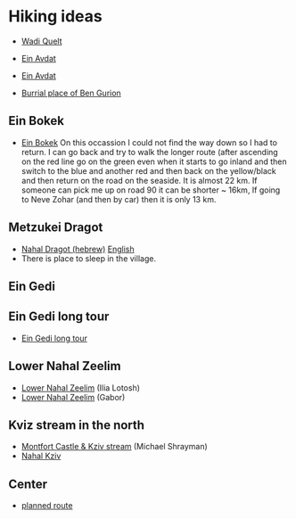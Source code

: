 # Hiking ideas

* [Wadi Quelt](https://en.wikipedia.org/wiki/Wadi_Qelt)

* [Ein Avdat](http://www.attractions-in-israel.com/negev/negev-hikes/ein-avdat-national-park-%E2%80%93-hike-at-en-avdat-in-the-negev/)
* [Ein Avdat](https://en.wikipedia.org/wiki/Ein_Avdat)
* [Burrial place of Ben Gurion](http://www.parks.org.il/ParksAndReserves/benGorion/Pages/default.aspx)

## Ein Bokek

* [Ein Bokek](https://www.wikiloc.com/walking-trails/en-boqeq-ein-boqeq-ein-bokek-dead-sea-israel-66695369)
On this occassion I could not find the way down so I had to return. I can go back and try to walk the longer route
(after ascending on the red line go on the green even when it starts to go inland and then switch to the blue
and another red and then back on the yellow/black and then return on the road on the seaside. It is almost 22 km.
If someone can pick me up on road 90 it can be shorter ~ 16km, If going to Neve Zohar (and then by car) then
it is only 13 km.

## Metzukei Dragot

* [Nahal Dragot (hebrew)](https://he.wikipedia.org/wiki/%D7%A0%D7%97%D7%9C_%D7%93%D7%A8%D7%92%D7%94) [English](https://en.wikipedia.org/wiki/Wadi_Murabba%27at)
* There is place to sleep in the village. 

## Ein Gedi

## Ein Gedi long tour

* [Ein Gedi long tour](https://www.wikiloc.com/hiking-trails/hr-yshy-nkhl-dvd-lyvn-mlh-htsyts-nkhl-dvd-tkhtvn-3653790)


## Lower Nahal Zeelim

* [Lower Nahal Zeelim](https://www.wikiloc.com/hiking-trails/lower-nahal-zeelim-21014675) (Ilia Lotosh)
* [Lower Nahal Zeelim](https://www.wikiloc.com/hiking-trails/lower-nahal-zeelim-near-the-dead-sea-israel-21779815) (Gabor)


## Kviz stream in the north

* [Montfort Castle & Kziv stream](https://www.wikiloc.com/hiking-trails/montfort-castle-kziv-stream-3437989) (Michael Shrayman)
* [Nahal Kziv](https://en.wikipedia.org/wiki/Nahal_Kziv)


## Center

* [planned route](https://israelhiking.osm.org.il/share/m2Xgca4xBk)
